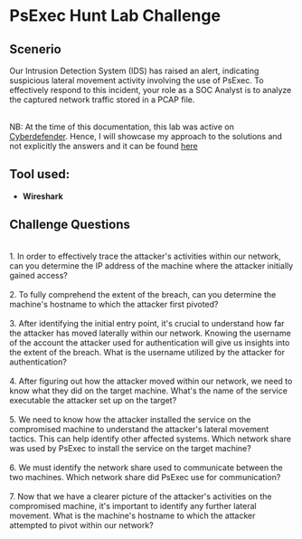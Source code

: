 
<h1> PsExec Hunt Lab Challenge </h1>

<h2>Scenerio</h2>
Our Intrusion Detection System (IDS) has raised an alert, indicating suspicious lateral movement activity involving the use of PsExec. To effectively respond to this incident, your role as a SOC Analyst is to analyze the captured network traffic stored in a PCAP file.

<br>NB: At the time of this documentation, this lab was active on [Cyberdefender](https://cyberdefenders.org/blueteam-ctf-challenges/153#tab=details). Hence, I will showcase my approach to the solutions and not explicitly the answers and it can be found [here](https://github.com/custyblak/Network_Forensics_Exercises/blob/main/Cyberdefender/PsExec%20Hunt%20Challenge/Approach.md)

<h2>Tool used:</h2>

- <b>Wireshark</b>


<h2>Challenge Questions </h2>
  <br />1. In order to effectively trace the attacker's activities within our network, can you determine the IP address of the machine where the attacker initially gained access?<br />
  <br />2. To fully comprehend the extent of the breach, can you determine the machine's hostname to which the attacker first pivoted?<br />
  <br />3. After identifying the initial entry point, it's crucial to understand how far the attacker has moved laterally within our network. Knowing the username of the account the attacker used for authentication will give us insights into the extent of the breach. What is the username utilized by the attacker for authentication?<br />
  <br />4. After figuring out how the attacker moved within our network, we need to know what they did on the target machine. What's the name of the service executable the attacker set up on the target?<br />
  <br />5. We need to know how the attacker installed the service on the compromised machine to understand the attacker's lateral movement tactics. This can help identify other affected systems. Which network share was used by PsExec to install the service on the target machine?<br />
  <br />6. We must identify the network share used to communicate between the two machines. Which network share did PsExec use for communication?<br />
  <br />7. Now that we have a clearer picture of the attacker's activities on the compromised machine, it's important to identify any further lateral movement. What is the machine's hostname to which the attacker attempted to pivot within our network?<br />
  



